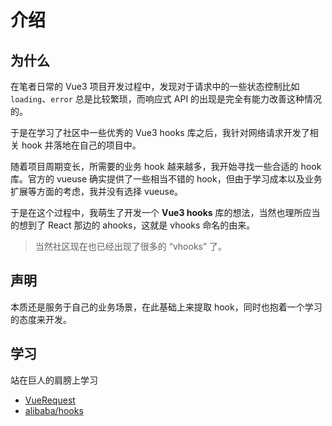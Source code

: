 # 介绍

## 为什么

在笔者日常的 Vue3 项目开发过程中，发现对于请求中的一些状态控制比如 `loading`、`error` 总是比较繁琐，而响应式 API 的出现是完全有能力改善这种情况的。

于是在学习了社区中一些优秀的 Vue3 hooks 库之后，我针对网络请求开发了相关 hook 并落地在自己的项目中。

随着项目周期变长，所需要的业务 hook 越来越多，我开始寻找一些合适的 hook 库。官方的 vueuse 确实提供了一些相当不错的 hook，但由于学习成本以及业务扩展等方面的考虑，我并没有选择 vueuse。

于是在这个过程中，我萌生了开发一个 **Vue3 hooks** 库的想法，当然也理所应当的想到了 React 那边的 ahooks，这就是 vhooks 命名的由来。

> 当然社区现在也已经出现了很多的 “vhooks” 了。

## 声明

本质还是服务于自己的业务场景，在此基础上来提取 hook，同时也抱着一个学习的态度来开发。

## 学习

站在巨人的肩膀上学习

- [VueRequest](https://github.com/AttoJS/vue-request)
- [alibaba/hooks](https://ahooks.js.org/zh-CN/)